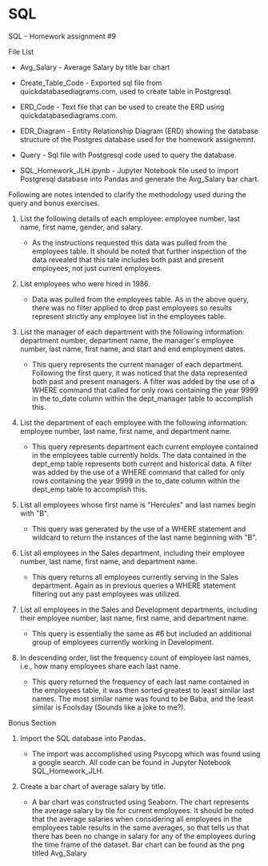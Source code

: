 # SQL
SQL - Homework assignment #9

File List
- Avg_Salary - Average Salary by title bar chart

- Create_Table_Code - Exported sql file from quickdatabasediagrams.com, used to create table in Postgresql.

- ERD_Code - Text file that can be used to create the ERD using quickdatabasediagrams.com.

- EDR_Diagram - Entity Relationship Diagram (ERD) showing the database structure of the Postgres database used for the homework                         assignemnt.

- Query - Sql file with Postgresql code used to query the database.

- SQL_Homework_JLH.ipynb - Jupyter Notebook file used to import Postgresql database into Pandas and generate the Avg_Salary bar chart.

Following are notes intended to clarify the methodology used during the query and bonus exercises.
1.  List the following details of each employee: employee number, last name, first name, gender, and salary.
    - As the instructions requested this data was pulled from the employees table.  It should be noted that further inspection of the         data revealed that this tale includes both past and present employees, not just current employees.
  
2.  List employees who were hired in 1986.
    - Data was pulled from the employees table.  As in the above query, there was no filter applied to drop past employees so results         represent strictly any employee list in the employees table.
   
3.  List the manager of each department with the following information: department number, department name, the manager's employee           number, last name, first name, and start and end employment dates.
    - This query represents the current manager of each department.  Following the first query, it was noticed that the data represented        both past and present managers.  A filter was added by the use of a WHERE command that called for only rows containing the year          9999 in the to_date column within the dept_manager table to accomplish this.
    
4.  List the department of each employee with the following information: employee number, last name, first name, and department name.
    - This query represents department each current employee contained in the employees table currently holds.  The data contained in         the dept_emp table represents both current and historical data.  A filter was added by the use of a WHERE command that called for       only rows containing the year 9999 in the to_date column within the dept_emp table to accomplish this.
  
5.  List all employees whose first name is "Hercules" and last names begin with "B".
    - This query was generated by the use of a WHERE statement and wildcard to return the instances of the last name beginning with "B".
    
6.  List all employees in the Sales department, including their employee number, last name, first name, and department name.
    - This query returns all employees currently serving in the Sales department.  Again as in previous queries a WHERE statement             filtering out any past employees was utilized.
    
7.  List all employees in the Sales and Development departments, including their employee number, last name, first name, and department     name.
    - This query is essentially the same as #6 but included an additional group of employees currently working in Development.
    
8.  In descending order, list the frequency count of employee last names, i.e., how many employees share each last name.
    - This query returned the frequency of each last name contained in the employees table, it was then sorted greatest to least similar       last names.  The most similar name was found to be Baba, and the least similar is Foolsday (Sounds like a joke to me?).
    
Bonus Section

1.  Import the SQL database into Pandas.
    - The import was accomplished using Psycopg which was found using a google search.  All code can be found in Jupyter Notebook             SQL_Homework_JLH.
    
2.  Create a bar chart of average salary by title.
    - A bar chart was constructed using Seaborn.  The chart represents the average salary by tile for current employees.  It should be         noted that the average salaries when considering all employees in the employees table results in the same averages, so that tells       us that there has been no change in salary for any of the employees during the time frame of the dataset.  Bar chart can be found       as the png titled Avg_Salary
